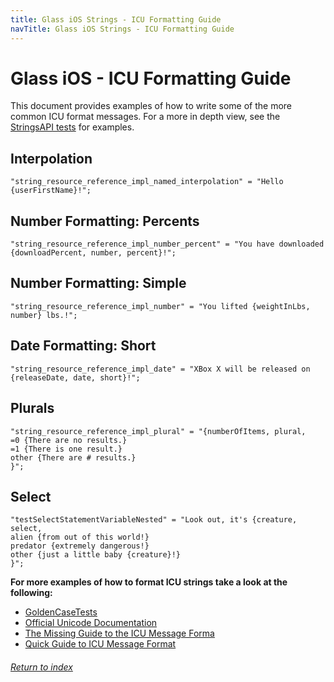 ```yaml
---
title: Glass iOS Strings - ICU Formatting Guide
navTitle: Glass iOS Strings - ICU Formatting Guide
---
```


# Glass iOS - ICU Formatting Guide

This document provides examples of how to write some of the more common ICU format messages. For a more in 
depth view, see the [StringsAPI tests](../../Platform/Strings/Tests/GoldenCaseTests.swift) for examples.

## Interpolation

```plist
"string_resource_reference_impl_named_interpolation" = "Hello {userFirstName}!";
```

## Number Formatting: Percents

```plist
"string_resource_reference_impl_number_percent" = "You have downloaded {downloadPercent, number, percent}!";
```
## Number Formatting: Simple

```plist
"string_resource_reference_impl_number" = "You lifted {weightInLbs, number} lbs.!";
```

## Date Formatting: Short

```plist
"string_resource_reference_impl_date" = "XBox X will be released on {releaseDate, date, short}!";
```

## Plurals

```plist
"string_resource_reference_impl_plural" = "{numberOfItems, plural,
=0 {There are no results.}
=1 {There is one result.}
other {There are # results.}
}";
```

## Select

```plist
"testSelectStatementVariableNested" = "Look out, it's {creature, select,
alien {from out of this world!}
predator {extremely dangerous!}
other {just a little baby {creature}!}
}";
```

**For more examples of how to format ICU strings take a look at the following:**
- [GoldenCaseTests](../../Platform/Modules/Strings/StringsTests/GoldenCaseTests.swift)
- [Official Unicode Documentation](https://unicode-org.github.io/icu/userguide/format_parse/messages/)
- [The Missing Guide to the ICU Message Forma](https://phrase.com/blog/posts/guide-to-the-icu-message-format/#:~:text=ICU%20has%20four%20predefined%20date,one%20of%20the%20predefined%20formats.)
- [Quick Guide to ICU Message Format](https://localizely.com/blog/quick-guide-to-icu-message-format/)

###### [Return to index](index.md)

